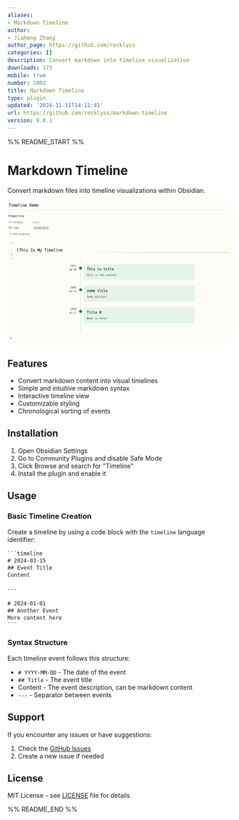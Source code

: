 ```yaml
---
aliases:
- Markdown Timeline
author:
- Jiaheng Zhang
author_page: https://github.com/recklyss
categories: []
description: Convert markdown into timeline visualization
downloads: 173
mobile: true
number: 2002
title: Markdown Timeline
type: plugin
updated: '2024-11-11T14:11:41'
url: https://github.com/recklyss/markdown-timeline
version: 0.0.1
---
```


%% README_START %%

# Markdown Timeline

Convert markdown files into timeline visualizations within Obsidian.

![Timeline Example](https://raw.githubusercontent.com/recklyss/markdown-timeline/HEAD/example.png)

## Features

- Convert markdown content into visual timelines
- Simple and intuitive markdown syntax
- Interactive timeline view
- Customizable styling
- Chronological sorting of events

## Installation

1. Open Obsidian Settings
2. Go to Community Plugins and disable Safe Mode
3. Click Browse and search for "Timeline"
4. Install the plugin and enable it

## Usage

### Basic Timeline Creation

Create a timeline by using a code block with the `timeline` language identifier:

~~~
```timeline
# 2024-03-15
## Event Title
Content

---

# 2024-01-01
## Another Event
More content here
```
~~~

### Syntax Structure

Each timeline event follows this structure:
- `# YYYY-MM-DD` - The date of the event
- `## Title` - The event title
- Content - The event description, can be markdown content
- `---` - Separator between events

## Support

If you encounter any issues or have suggestions:
1. Check the [GitHub Issues](https://github.com/recklyss/obsidian-timeline/issues)
2. Create a new issue if needed

## License

MIT License - see [LICENSE](LICENSE) file for details



%% README_END %%